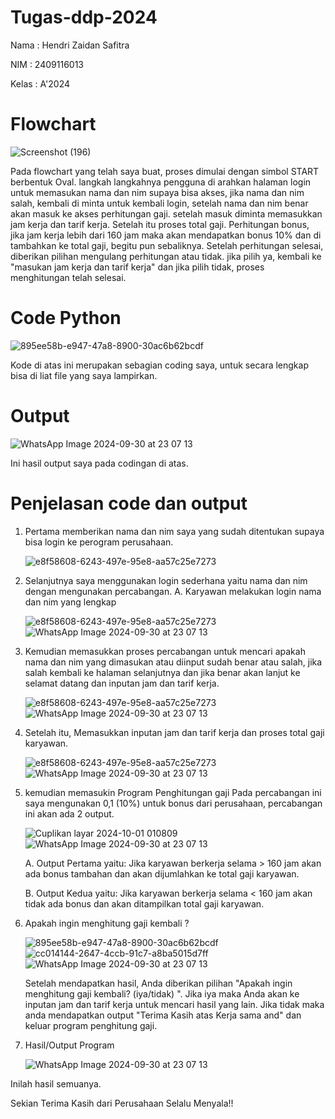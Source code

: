 # Tugas-ddp-2024
Nama :  Hendri Zaidan Safitra

NIM :  2409116013

Kelas : A'2024

# Flowchart

![Screenshot (196)](https://github.com/user-attachments/assets/dfc34c08-dfeb-4d8c-99d2-5675b519eb50)

Pada flowchart yang telah saya buat, proses dimulai dengan simbol START berbentuk Oval. langkah langkahnya pengguna di arahkan halaman login untuk memasukan nama dan nim supaya bisa akses, jika nama dan nim salah, kembali di minta untuk kembali login, setelah nama dan nim benar akan masuk ke akses perhitungan gaji. setelah masuk diminta memasukkan jam kerja dan tarif kerja. Setelah itu proses total gaji. Perhitungan bonus, jika jam kerja lebih dari 160 jam maka akan mendapatkan bonus 10% dan di tambahkan ke total gaji, begitu pun sebaliknya. Setelah perhitungan selesai, diberikan pilihan mengulang perhitungan atau tidak. jika pilih ya, kembali ke "masukan jam kerja dan tarif kerja" dan jika pilih tidak, proses menghitungan telah selesai.

# Code Python

   ![895ee58b-e947-47a8-8900-30ac6b62bcdf](https://github.com/user-attachments/assets/3f290b3e-c188-438a-9a0e-ab94da0a4ae3)

Kode di atas ini merupakan sebagian coding saya, untuk secara lengkap bisa di liat file yang saya lampirkan.

# Output

   ![WhatsApp Image 2024-09-30 at 23 07 13](https://github.com/user-attachments/assets/0886d0f8-1b5a-4c85-a10c-84265990f528)

Ini hasil output saya pada codingan di atas.

# Penjelasan code dan output
1. Pertama memberikan nama dan nim saya yang sudah ditentukan supaya bisa login ke perogram perusahaan.
   
   ![e8f58608-6243-497e-95e8-aa57c25e7273](https://github.com/user-attachments/assets/8a817b07-3568-45ae-b4dd-f5ff23847cf1)

2. Selanjutnya saya menggunakan login sederhana yaitu nama dan nim dengan mengunakan percabangan.
   A. Karyawan melakukan login nama dan nim yang lengkap
    
   ![e8f58608-6243-497e-95e8-aa57c25e7273](https://github.com/user-attachments/assets/12047412-08fb-407c-832c-04c307e2065e)
   ![WhatsApp Image 2024-09-30 at 23 07 13](https://github.com/user-attachments/assets/aa5d4ac4-0456-4037-aaa6-e150cca7e71b)

3. Kemudian memasukkan proses percabangan untuk mencari apakah nama dan nim yang dimasukan atau diinput sudah benar atau salah, jika salah kembali ke halaman selanjutnya dan jika benar akan lanjut ke selamat datang dan inputan jam dan tarif kerja. 

   ![e8f58608-6243-497e-95e8-aa57c25e7273](https://github.com/user-attachments/assets/3c2a5af5-0698-4712-9bac-eaa86ba2206e)
   ![WhatsApp Image 2024-09-30 at 23 07 13](https://github.com/user-attachments/assets/62585c0e-5493-4c3c-a2f0-87e0da17c4db)

4. Setelah itu, Memasukkan inputan jam dan tarif kerja dan proses total gaji karyawan.

   ![e8f58608-6243-497e-95e8-aa57c25e7273](https://github.com/user-attachments/assets/ef3e98bd-4607-4352-8051-6af73d4f13a7)
  ![WhatsApp Image 2024-09-30 at 23 07 13](https://github.com/user-attachments/assets/987f55ac-9efb-4929-b0b3-0b286a830d00)

5. kemudian memasukin Program Penghitungan gaji
    Pada percabangan ini saya mengunakan 0,1 (10%) untuk bonus dari perusahaan, percabangan ini akan ada 2 output.

   ![Cuplikan layar 2024-10-01 010809](https://github.com/user-attachments/assets/bf1ea74d-3280-4838-969c-cd22f35a5dd8)
   ![WhatsApp Image 2024-09-30 at 23 07 13](https://github.com/user-attachments/assets/4453d4b1-0147-4701-aa2f-b19af221de7f)

      A. Output Pertama yaitu:
       Jika karyawan berkerja selama > 160 jam akan ada bonus tambahan dan akan dijumlahkan ke total gaji karyawan.
      
      B. Output Kedua yaitu:
       Jika karyawan berkerja selama < 160 jam akan tidak ada bonus dan akan ditampilkan total gaji karyawan.

6. Apakah ingin menghitung gaji kembali ?
   
   ![895ee58b-e947-47a8-8900-30ac6b62bcdf](https://github.com/user-attachments/assets/6a450a9f-fd1b-4903-aad1-22ace96ad6ba)
   ![cc014144-2647-4ccb-91c7-a8ba5015d7ff](https://github.com/user-attachments/assets/a350b20e-fe42-4ed3-9a7c-344d35fc45e4)
   ![WhatsApp Image 2024-09-30 at 23 07 13](https://github.com/user-attachments/assets/9d562075-037f-410a-a6a9-02d187573cf4)

   Setelah mendapatkan hasil, Anda diberikan pilihan "Apakah ingin menghitung gaji kembali? (iya/tidak) ". Jika iya maka Anda akan ke inputan jam dan tarif kerja untuk mencari hasil yang lain. Jika tidak maka anda mendapatkan output "Terima Kasih atas Kerja sama and" dan keluar program penghitung gaji.

7. Hasil/Output Program
   
   ![WhatsApp Image 2024-09-30 at 23 07 13](https://github.com/user-attachments/assets/ee825bb0-0171-449f-8b63-a0947143bc03)

Inilah hasil semuanya.

Sekian Terima Kasih dari Perusahaan Selalu Menyala!!
